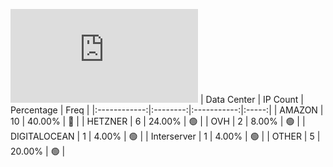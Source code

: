 ![Diagramm](https://github.com/obajay/StateSync-snapshots/blob/main/Projects/Medibloc/1/README.md)
| Data Center | IP Count | Percentage | Freq |
|:------------:|:--------:|:-----------:|:-----:|
| AMAZON | 10 | 40.00% | 🔴 |
| HETZNER | 6 | 24.00% | 🟢 |
| OVH | 2 | 8.00% | 🟢 |
| DIGITALOCEAN | 1 | 4.00% | 🟢 |
| Interserver | 1 | 4.00% | 🟢 |
| OTHER | 5 | 20.00% | 🟢 |
